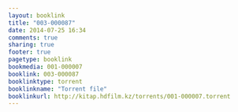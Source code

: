 ```yaml
---
layout: booklink
title: "003-000087"
date: 2014-07-25 16:34
comments: true
sharing: true
footer: true
pagetype: booklink 
bookmedia: 001-000007
booklink: 003-000087
booklinktype: torrent
booklinkname: "Torrent file"
booklinkurl: http://kitap.hdfilm.kz/torrents/001-000007.torrent
---
```

